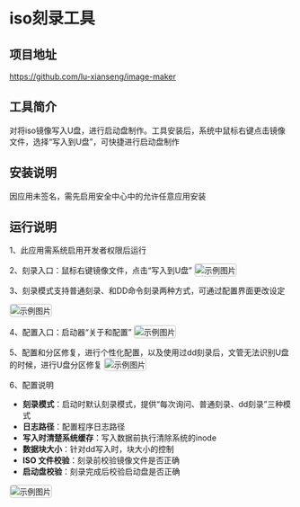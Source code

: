# iso刻录工具

## 项目地址

https://github.com/lu-xianseng/image-maker

## 工具简介

对将iso镜像写入U盘，进行启动盘制作。工具安装后，系统中鼠标右键点击镜像文件，选择“写入到U盘”，可快捷进行启动盘制作

## 安装说明

因应用未签名，需先启用安全中心中的允许任意应用安装

## 运行说明

1、此应用需系统启用开发者权限后运行

2、刻录入口：鼠标右键镜像文件，点击“写入到U盘”
<img title="" src="file:///模板工具_assets/iso刻录工具/image-maker-right-menu.png" alt="示例图片" style="border: 2px solid #dddddd; border-radius: 5px;" data-align="center">

3、刻录模式支持普通刻录、和DD命令刻录两种方式，可通过配置界面更改设定

<img title="" src="file:///模板工具_assets/iso刻录工具/image-maker-main.png" alt="示例图片" style="border: 2px solid #dddddd; border-radius: 5px;" data-align="center"> 

4、配置入口：启动器“关于和配置”
<img title="" src="file:///模板工具_assets/iso刻录工具/image-maker-launcher-icon.png" alt="示例图片" style="border: 2px solid #dddddd; border-radius: 5px;" data-align="center">

5、配置和分区修复，进行个性化配置，以及使用过dd刻录后，文管无法识别U盘的时候，进行U盘分区修复
<img title="" src="file:///模板工具_assets/iso刻录工具/image-maker-about.png" alt="示例图片" style="border: 2px solid #dddddd; border-radius: 5px;" data-align="center">

6、配置说明

- **刻录模式**：启动时默认刻录模式，提供“每次询问、普通刻录、dd刻录”三种模式
- **日志路径**：配置程序日志路径
- **写入时清楚系统缓存**：写入数据前执行清除系统的inode
- **数据块大小**：针对dd写入时，块大小的控制
- **ISO 文件校验**：刻录前校验镜像文件是否正确
- **启动盘校验**：刻录完成后校验启动盘是否正确

<img title="" src="file:///模板工具_assets/iso刻录工具/image-maker-config.png" alt="示例图片" style="border: 2px solid #dddddd; border-radius: 5px;" data-align="center">
